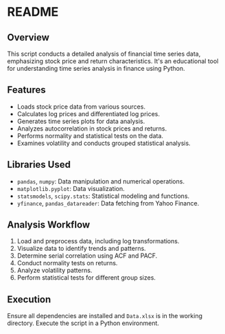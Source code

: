 # README

## Overview
This script conducts a detailed analysis of financial time series data, emphasizing stock price and return characteristics. It's an educational tool for understanding time series analysis in finance using Python.

## Features
- Loads stock price data from various sources.
- Calculates log prices and differentiated log prices.
- Generates time series plots for data analysis.
- Analyzes autocorrelation in stock prices and returns.
- Performs normality and statistical tests on the data.
- Examines volatility and conducts grouped statistical analysis.

## Libraries Used
- `pandas`, `numpy`: Data manipulation and numerical operations.
- `matplotlib.pyplot`: Data visualization.
- `statsmodels`, `scipy.stats`: Statistical modeling and functions.
- `yfinance`, `pandas_datareader`: Data fetching from Yahoo Finance.

## Analysis Workflow
1. Load and preprocess data, including log transformations.
2. Visualize data to identify trends and patterns.
3. Determine serial correlation using ACF and PACF.
4. Conduct normality tests on returns.
5. Analyze volatility patterns.
6. Perform statistical tests for different group sizes.

## Execution
Ensure all dependencies are installed and `Data.xlsx` is in the working directory. Execute the script in a Python environment.
